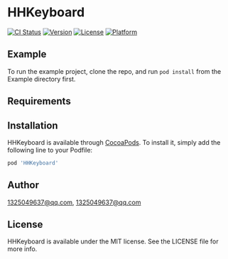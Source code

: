 # HHKeyboard

[![CI Status](https://img.shields.io/travis/1325049637@qq.com/HHKeyboard.svg?style=flat)](https://travis-ci.org/1325049637@qq.com/HHKeyboard)
[![Version](https://img.shields.io/cocoapods/v/HHKeyboard.svg?style=flat)](https://cocoapods.org/pods/HHKeyboard)
[![License](https://img.shields.io/cocoapods/l/HHKeyboard.svg?style=flat)](https://cocoapods.org/pods/HHKeyboard)
[![Platform](https://img.shields.io/cocoapods/p/HHKeyboard.svg?style=flat)](https://cocoapods.org/pods/HHKeyboard)

## Example

To run the example project, clone the repo, and run `pod install` from the Example directory first.

## Requirements

## Installation

HHKeyboard is available through [CocoaPods](https://cocoapods.org). To install
it, simply add the following line to your Podfile:

```ruby
pod 'HHKeyboard'
```

## Author

1325049637@qq.com, 1325049637@qq.com

## License

HHKeyboard is available under the MIT license. See the LICENSE file for more info.
